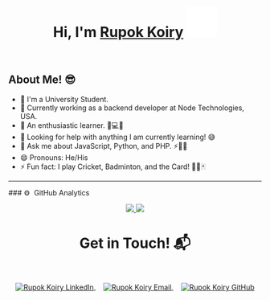 <h1 align="center">
  Hi, I'm <a href="https://github.com/Rupok-Koiry">Rupok Koiry</a> 
  <img src="https://github.com/Kathryn-Jie/Kathryn-Jie/blob/main/wave.gif" width="60px"/>
</h1>
<br>

<h2>About Me! 😎</h2>

- 🏫 I'm a University Student.
- 🔭 Currently working as a backend developer at Node Technologies, USA.
- 🌱 An enthusiastic learner. 🧠💻🤖
- 🤔 Looking for help with anything I am currently learning! 😅
- 💬 Ask me about JavaScript, Python, and PHP. ⚡🐍🐘
- 😄 Pronouns: He/His
- ⚡ Fun fact: I play Cricket, Badminton, and the Card! 🏏🎾🃏
<hr>
### ⚙️ &nbsp;GitHub Analytics

<p align="center">
  <a href="https://github.com/Rupok-Koiry">
    <img height="180em" src="https://github-readme-stats-eight-theta.vercel.app/api?username=Rupok-Koiry&show_icons=true&theme=algolia&include_all_commits=true&count_private=true"/>
    <img height="180em" src="https://github-readme-stats-eight-theta.vercel.app/api/top-langs/?username=Rupok-Koiry&layout=compact&langs_count=8&theme=algolia"/>
  </a>
</p>

<h1 align="center">Get in Touch! 📬</h1>
<br>

<p align="center">
  <a href="https://www.linkedin.com/in/rupok-koiry" target="blank">
    <img align="center" src="https://img.shields.io/badge/LinkedIn-0077B5?style=for-the-badge&logo=linkedin&logoColor=white" alt="Rupok Koiry LinkedIn"/>
  </a>
  &nbsp;&nbsp;&nbsp;
  <a href="mailto:koiry.rupok@gmail.com" target="blank">
    <img align="center" src="https://img.shields.io/badge/Gmail-D14836?style=for-the-badge&logo=gmail&logoColor=white" alt="Rupok Koiry Email"/>
  </a>
  &nbsp;&nbsp;&nbsp;
  <a href="https://www.github.com/Rupok-Koiry" target="blank">
    <img align="center" src="https://img.shields.io/badge/GitHub-100000?style=for-the-badge&logo=github&logoColor=white" alt="Rupok Koiry GitHub"/>
  </a>
</p>
